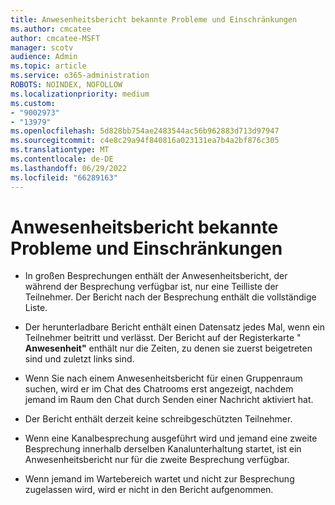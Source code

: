 ```yaml
---
title: Anwesenheitsbericht bekannte Probleme und Einschränkungen
ms.author: cmcatee
author: cmcatee-MSFT
manager: scotv
audience: Admin
ms.topic: article
ms.service: o365-administration
ROBOTS: NOINDEX, NOFOLLOW
ms.localizationpriority: medium
ms.custom:
- "9002973"
- "13979"
ms.openlocfilehash: 5d828bb754ae2483544ac56b962883d713d97947
ms.sourcegitcommit: c4e8c29a94f840816a023131ea7b4a2bf876c305
ms.translationtype: MT
ms.contentlocale: de-DE
ms.lasthandoff: 06/29/2022
ms.locfileid: "66289163"
---
```

# <a name="attendance-report-known-issues-and-limitations"></a>Anwesenheitsbericht bekannte Probleme und Einschränkungen

- In großen Besprechungen enthält der Anwesenheitsbericht, der während der Besprechung verfügbar ist, nur eine Teilliste der Teilnehmer. Der Bericht nach der Besprechung enthält die vollständige Liste. 

- Der herunterladbare Bericht enthält einen Datensatz jedes Mal, wenn ein Teilnehmer beitritt und verlässt. Der Bericht auf der Registerkarte " **Anwesenheit"** enthält nur die Zeiten, zu denen sie zuerst beigetreten sind und zuletzt links sind.

- Wenn Sie nach einem Anwesenheitsbericht für einen Gruppenraum suchen, wird er im Chat des Chatrooms erst angezeigt, nachdem jemand im Raum den Chat durch Senden einer Nachricht aktiviert hat.

- Der Bericht enthält derzeit keine schreibgeschützten Teilnehmer.

- Wenn eine Kanalbesprechung ausgeführt wird und jemand eine zweite Besprechung innerhalb derselben Kanalunterhaltung startet, ist ein Anwesenheitsbericht nur für die zweite Besprechung verfügbar.

- Wenn jemand im Wartebereich wartet und nicht zur Besprechung zugelassen wird, wird er nicht in den Bericht aufgenommen.